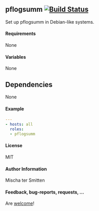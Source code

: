## pflogsumm [![Build Status](https://travis-ci.org/Oefenweb/ansible-pflogsumm.svg?branch=master)](https://travis-ci.org/Oefenweb/ansible-pflogsumm)

Set up pflogsumm in Debian-like systems.

#### Requirements

None

#### Variables

None

## Dependencies

None

#### Example

```yaml
---
- hosts: all
  roles:
  - pflogsumm
```

#### License

MIT

#### Author Information

Mischa ter Smitten

#### Feedback, bug-reports, requests, ...

Are [welcome](https://github.com/Oefenweb/ansible-pflogsumm/issues)!
